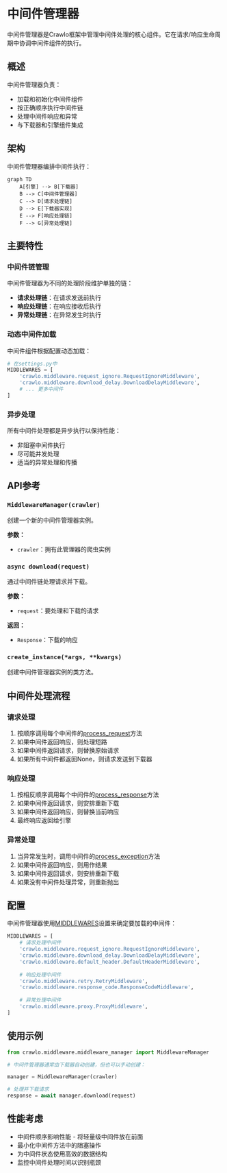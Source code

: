 # 中间件管理器

中间件管理器是Crawlo框架中管理中间件处理的核心组件。它在请求/响应生命周期中协调中间件组件的执行。

## 概述

中间件管理器负责：

- 加载和初始化中间件组件
- 按正确顺序执行中间件链
- 处理中间件响应和异常
- 与下载器和引擎组件集成

## 架构

中间件管理器编排中间件执行：

```mermaid
graph TD
    A[引擎] --> B[下载器]
    B --> C[中间件管理器]
    C --> D[请求处理链]
    D --> E[下载器实现]
    E --> F[响应处理链]
    F --> G[异常处理链]
```

## 主要特性

### 中间件链管理

中间件管理器为不同的处理阶段维护单独的链：

- **请求处理链**：在请求发送前执行
- **响应处理链**：在响应接收后执行
- **异常处理链**：在异常发生时执行

### 动态中间件加载

中间件组件根据配置动态加载：

```python
# 在settings.py中
MIDDLEWARES = [
    'crawlo.middleware.request_ignore.RequestIgnoreMiddleware',
    'crawlo.middleware.download_delay.DownloadDelayMiddleware',
    # ... 更多中间件
]
```

### 异步处理

所有中间件处理都是异步执行以保持性能：

- 非阻塞中间件执行
- 尽可能并发处理
- 适当的异常处理和传播

## API参考

### `MiddlewareManager(crawler)`

创建一个新的中间件管理器实例。

**参数：**
- `crawler`：拥有此管理器的爬虫实例

### `async download(request)`

通过中间件链处理请求并下载。

**参数：**
- `request`：要处理和下载的请求

**返回：**
- `Response`：下载的响应

### `create_instance(*args, **kwargs)`

创建中间件管理器实例的类方法。

## 中间件处理流程

### 请求处理

1. 按顺序调用每个中间件的[process_request](https://github.com/crawl-coder/Crawlo/blob/master/crawlo/middleware/base.py#L22)方法
2. 如果中间件返回响应，则处理短路
3. 如果中间件返回请求，则替换原始请求
4. 如果所有中间件都返回None，则请求发送到下载器

### 响应处理

1. 按相反顺序调用每个中间件的[process_response](https://github.com/crawl-coder/Crawlo/blob/master/crawlo/middleware/base.py#L28)方法
2. 如果中间件返回请求，则安排重新下载
3. 如果中间件返回响应，则替换当前响应
4. 最终响应返回给引擎

### 异常处理

1. 当异常发生时，调用中间件的[process_exception](https://github.com/crawl-coder/Crawlo/blob/master/crawlo/middleware/base.py#L35)方法
2. 如果中间件返回响应，则用作结果
3. 如果中间件返回请求，则安排重新下载
4. 如果没有中间件处理异常，则重新抛出

## 配置

中间件管理器使用[MIDDLEWARES](https://github.com/crawl-coder/Crawlo/blob/master/examples/api_data_collection/api_data_collection/settings.py#L24)设置来确定要加载的中间件：

```python
MIDDLEWARES = [
    # 请求处理中间件
    'crawlo.middleware.request_ignore.RequestIgnoreMiddleware',
    'crawlo.middleware.download_delay.DownloadDelayMiddleware',
    'crawlo.middleware.default_header.DefaultHeaderMiddleware',
    
    # 响应处理中间件
    'crawlo.middleware.retry.RetryMiddleware',
    'crawlo.middleware.response_code.ResponseCodeMiddleware',
    
    # 异常处理中间件
    'crawlo.middleware.proxy.ProxyMiddleware',
]
```

## 使用示例

```python
from crawlo.middleware.middleware_manager import MiddlewareManager

# 中间件管理器通常由下载器自动创建，但也可以手动创建：

manager = MiddlewareManager(crawler)

# 处理并下载请求
response = await manager.download(request)
```

## 性能考虑

- 中间件顺序影响性能 - 将轻量级中间件放在前面
- 最小化中间件方法中的阻塞操作
- 为中间件状态使用高效的数据结构
- 监控中间件处理时间以识别瓶颈